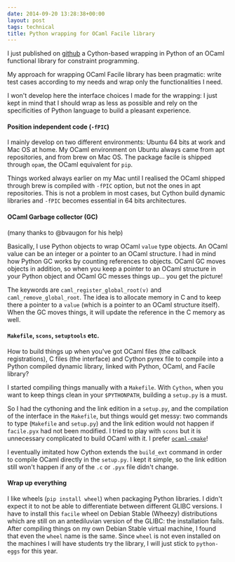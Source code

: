 ```yaml
---
date: 2014-09-20 13:28:38+00:00
layout: post
tags: technical
title: Python wrapping for OCaml Facile library
---
```


I just published on [github](https://github.com/xoolive/facile) a Cython-based wrapping in Python of an OCaml functional library for constraint programming.

My approach for wrapping OCaml Facile library has been pragmatic: write test cases according to my needs and wrap only the functionalities I need.

I won't develop here the interface choices I made for the wrapping: I just kept in mind that I should wrap as less as possible and rely on the specificities of Python language to build a pleasant experience.


#### Position independent code (`-fPIC`)


I mainly develop on two different environments: Ubuntu 64 bits at work and Mac OS at home. My OCaml environment on Ubuntu always came from apt repositories, and from brew on Mac OS. The package facile is shipped through `opam`, the OCaml equivalent for `pip`.

Things worked always earlier on my Mac until I realised the OCaml shipped through brew is compiled with `-fPIC` option, but not the ones in apt repositories. This is not a problem in most cases, but Cython build dynamic libraries and `-fPIC` becomes essential in 64 bits architectures.


#### OCaml Garbage collector (GC)


(many thanks to @bvaugon for his help)

Basically, I use Python objects to wrap OCaml `value` type objects. An OCaml value can be an integer or a pointer to an OCaml structure. I had in mind how Python GC works by counting references to objects. OCaml GC moves objects in addition, so when you keep a pointer to an OCaml structure in your Python object and OCaml GC messes things up... you get the picture!

The keywords are `caml_register_global_root(v)` and `caml_remove_global_root`. The idea is to allocate memory in C and to keep there a pointer to a `value` (which is a pointer to an OCaml structure itself). When the GC moves things, it will update the reference in the C memory as well.


#### `Makefile`, `scons`, `setuptools` etc.


How to build things up when you've got OCaml files (the callback registrations), C files (the interface) and Cython pyrex file to compile into a Python compiled dynamic library, linked with Python, OCaml, and Facile library?

I started compiling things manually with a `Makefile`. With `Cython`, when you want to keep things clean in your `$PYTHONPATH`, building a `setup.py` is a must.

So I had the cythoning and the link edition in a `setup.py`, and the compilation of the interface in the `Makefile`, but things would get messy: two commands to type (`Makefile` and `setup.py`) and the link edition would not happen if `facile.pyx` had not been modified. I tried to play with `scons` but it is unnecessary complicated to build OCaml with it. I prefer [`ocaml-cmake`](https://github.com/ocaml-cmake/ocaml-cmake)!

I eventually imitated how Cython extends the `build_ext` command in order to compile OCaml directly in the `setup.py`. I kept it simple, so the link edition still won't happen if any of the `.c` or `.pyx` file didn't change.


#### Wrap up everything


I like wheels (`pip install wheel`) when packaging Python libraries. I didn't expect it to not be able to differentiate between different GLIBC versions. I have to install this `facile` wheel on Debian Stable (Wheezy) distributions which are still on an antediluvian version of the GLIBC: the installation fails. After compiling things on my own Debian Stable virtual machine, I found that even the `wheel` name is the same. Since `wheel` is not even installed on the machines I will have students try the library, I will just stick to `python-eggs` for this year.
